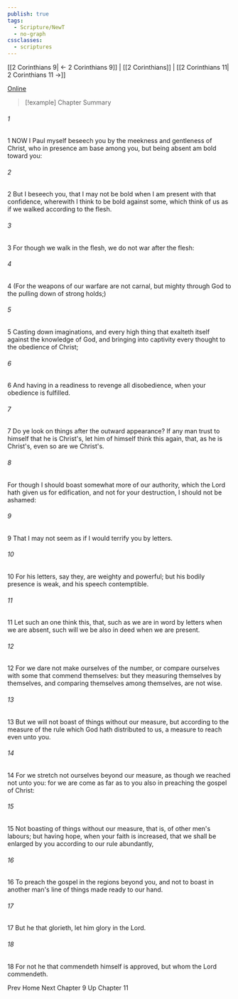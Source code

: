 ```yaml
---
publish: true
tags:
  - Scripture/NewT
  - no-graph
cssclasses:
  - scriptures
---
```

[[2 Corinthians 9| ← 2 Corinthians 9]] | [[2 Corinthians]] | [[2 Corinthians 11| 2 Corinthians 11 →]]

[Online](https://churchofjesuschrist.org/study/scriptures/nt/2-cor/10?lang=eng)

>[!example] Chapter Summary
>
###### 1
1 NOW I Paul myself beseech you by the meekness and gentleness of Christ, who in presence am base among you, but being absent am bold toward you:
###### 2
2 But I beseech you, that I may not be bold when I am present with that confidence, wherewith I think to be bold against some, which think of us as if we walked according to the flesh.
###### 3
3 For though we walk in the flesh, we do not war after the flesh:
###### 4
4 (For the weapons of our warfare are not carnal, but mighty through God to the pulling down of strong holds;)
###### 5
5 Casting down imaginations, and every high thing that exalteth itself against the knowledge of God, and bringing into captivity every thought to the obedience of Christ;
###### 6
6 And having in a readiness to revenge all disobedience, when your obedience is fulfilled.
###### 7
7 Do ye look on things after the outward appearance? If any man trust to himself that he is Christ's, let him of himself think this again, that, as he is Christ's, even so are we Christ's.
###### 8
For though I should boast somewhat more of our authority, which the Lord hath given us for edification, and not for your destruction, I should not be ashamed:
###### 9
9 That I may not seem as if I would terrify you by letters.
###### 10
10 For his letters, say they, are weighty and powerful; but his bodily presence is weak, and his speech contemptible.
###### 11
11 Let such an one think this, that, such as we are in word by letters when we are absent, such will we be also in deed when we are present.
###### 12
12 For we dare not make ourselves of the number, or compare ourselves with some that commend themselves: but they measuring themselves by themselves, and comparing themselves among themselves, are not wise.
###### 13
13 But we will not boast of things without our measure, but according to the measure of the rule which God hath distributed to us, a measure to reach even unto you.
###### 14
14 For we stretch not ourselves beyond our measure, as though we reached not unto you: for we are come as far as to you also in preaching the gospel of Christ:
###### 15
15 Not boasting of things without our measure, that is, of other men's labours; but having hope, when your faith is increased, that we shall be enlarged by you according to our rule abundantly,
###### 16
16 To preach the gospel in the regions beyond you, and not to boast in another man's line of things made ready to our hand.
###### 17
17 But he that glorieth, let him glory in the Lord.
###### 18
18 For not he that commendeth himself is approved, but whom the Lord commendeth.

Prev
Home
Next
Chapter 9
Up
Chapter 11



